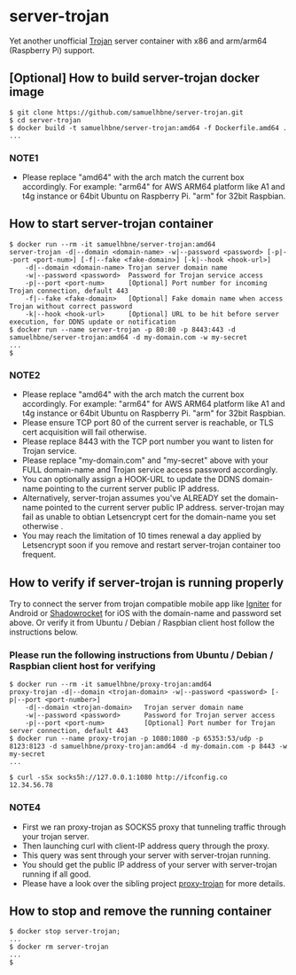 # server-trojan

Yet another unofficial [Trojan](https://github.com/trojan-gfw/trojan) server container with x86 and arm/arm64 (Raspberry Pi) support.

## [Optional] How to build server-trojan docker image

```shell
$ git clone https://github.com/samuelhbne/server-trojan.git
$ cd server-trojan
$ docker build -t samuelhbne/server-trojan:amd64 -f Dockerfile.amd64 .
...
```

### NOTE1

- Please replace "amd64" with the arch match the current box accordingly. For example: "arm64" for AWS ARM64 platform like A1 and t4g instance or 64bit Ubuntu on Raspberry Pi. "arm" for 32bit Raspbian.

## How to start server-trojan container

```shell
$ docker run --rm -it samuelhbne/server-trojan:amd64
server-trojan -d|--domain <domain-name> -w|--password <password> [-p|--port <port-num>] [-f|--fake <fake-domain>] [-k|--hook <hook-url>]
    -d|--domain <domain-name> Trojan server domain name
    -w|--password <password>  Password for Trojan service access
    -p|--port <port-num>      [Optional] Port number for incoming Trojan connection, default 443
    -f|--fake <fake-domain>   [Optional] Fake domain name when access Trojan without correct password
    -k|--hook <hook-url>      [Optional] URL to be hit before server execution, for DDNS update or notification
$ docker run --name server-trojan -p 80:80 -p 8443:443 -d samuelhbne/server-trojan:amd64 -d my-domain.com -w my-secret
...
$
```

### NOTE2

- Please replace "amd64" with the arch match the current box accordingly. For example: "arm64" for AWS ARM64 platform like A1 and t4g instance or 64bit Ubuntu on Raspberry Pi. "arm" for 32bit Raspbian.
- Please ensure TCP port 80 of the current server is reachable, or TLS cert acquisition will fail otherwise.
- Please replace 8443 with the TCP port number you want to listen for Trojan service.
- Please replace "<span>my-domain.com</span>" and "my-secret" above with your FULL domain-name and Trojan service access password accordingly.
- You can optionally assign a HOOK-URL to update the DDNS domain-name pointing to the current server public IP address.
- Alternatively, server-trojan assumes you've ALREADY set the domain-name pointed to the current server public IP address. server-trojan may fail as unable to obtian Letsencrypt cert for the domain-name you set otherwise .
- You may reach the limitation of 10 times renewal a day applied by Letsencrypt soon if you remove and restart server-trojan container too frequent.

## How to verify if server-trojan is running properly

Try to connect the server from trojan compatible mobile app like [Igniter](https://github.com/trojan-gfw/igniter) for Android or [Shadowrocket](https://apps.apple.com/us/app/shadowrocket/id932747118) for iOS with the domain-name and password set above. Or verify it from Ubuntu / Debian / Raspbian client host follow the instructions below.

### Please run the following instructions from Ubuntu / Debian / Raspbian client host for verifying

```shell
$ docker run --rm -it samuelhbne/proxy-trojan:amd64
proxy-trojan -d|--domain <trojan-domain> -w|--password <password> [-p|--port <port-number>]
    -d|--domain <trojan-domain>   Trojan server domain name
    -w|--password <password>      Password for Trojan server access
    -p|--port <port-num>          [Optional] Port number for Trojan server connection, default 443
$ docker run --name proxy-trojan -p 1080:1080 -p 65353:53/udp -p 8123:8123 -d samuelhbne/proxy-trojan:amd64 -d my-domain.com -p 8443 -w my-secret
...

$ curl -sSx socks5h://127.0.0.1:1080 http://ifconfig.co
12.34.56.78
```

### NOTE4

- First we ran proxy-trojan as SOCKS5 proxy that tunneling traffic through your trojan server.
- Then launching curl with client-IP address query through the proxy.
- This query was sent through your server with server-trojan running.
- You should get the public IP address of your server with server-trojan running if all good.
- Please have a look over the sibling project [proxy-trojan](https://github.com/samuelhbne/proxy-trojan) for more details.

## How to stop and remove the running container

```shell
$ docker stop server-trojan;
...
$ docker rm server-trojan
...
$
```
